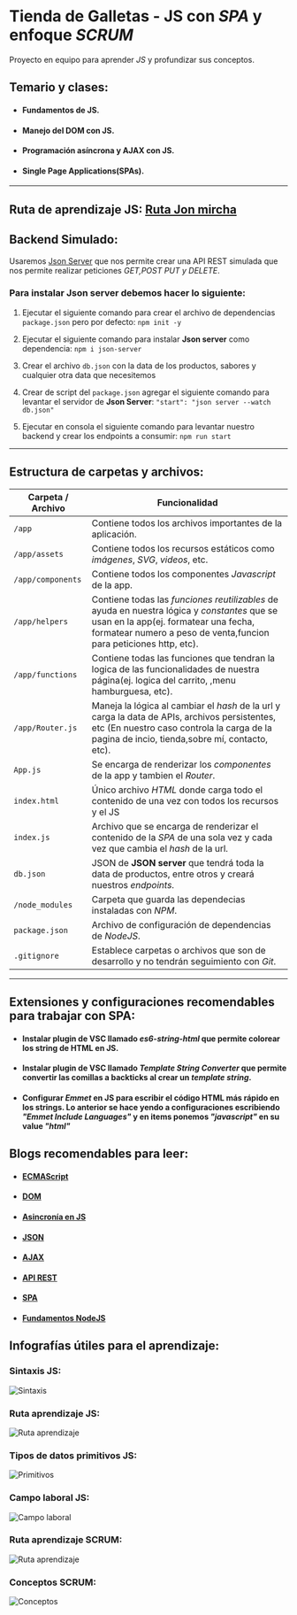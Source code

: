 # Tienda de Galletas - JS con _SPA_ y enfoque _SCRUM_

Proyecto en equipo para aprender *JS* y profundizar sus conceptos.

## **Temario y clases:**
- #### Fundamentos de JS.
- #### Manejo del DOM con JS.
- #### Programación asíncrona y AJAX con JS.
- #### Single Page Applications(SPAs).

___

## Ruta de aprendizaje JS:  [Ruta Jon mircha](https://aprendejavascript.org)


## Backend Simulado:
Usaremos [Json Server](https://www.npmjs.com/package/json-server) que nos permite crear una API REST simulada que nos permite realizar peticiones _GET,POST PUT y DELETE_.

### Para instalar **Json server** debemos hacer lo siguiente:
1. Ejecutar el siguiente comando para crear el archivo de dependencias `package.json` pero por defecto:
```npm init -y```

2. Ejecutar el siguiente comando para instalar **Json server** como dependencia:
```npm i json-server```

3. Crear el archivo `db.json` con la data de los productos, sabores y cualquier otra data que necesitemos

4. Crear de script del `package.json` agregar el siguiente comando para levantar el servidor de **Json Server**:
```"start": "json server --watch db.json"```

5. Ejecutar en consola el siguiente comando para levantar nuestro backend y crear los endpoints a consumir:
```npm run start```
___

## Estructura de carpetas y archivos:

| Carpeta / Archivo | Funcionalidad | 
| --------- | ---------   | 
| `/app`                  | Contiene todos los archivos importantes de la aplicación.        
| `/app/assets`           | Contiene todos los recursos estáticos como _imágenes_, _SVG_, _videos_, etc.      
| `/app/components`       | Contiene todos los componentes _Javascript_ de la app.       
| `/app/helpers`          | Contiene todas las _funciones reutilizables_ de ayuda en nuestra lógica y _constantes_ que se usan en la app(ej. formatear una fecha, formatear numero a peso de venta,funcion para peticiones http, etc).        
| `/app/functions`       | Contiene todas las funciones que tendran la logica de las funcionalidades de nuestra página(ej. logica del carrito, ,menu hamburguesa, etc).        
| `/app/Router.js` | Maneja la lógica al cambiar el _hash_ de la url y carga la data de APIs, archivos persistentes, etc (En nuestro caso controla la carga de la pagina de incio, tienda,sobre mí, contacto, etc).       
| `App.js`                | Se encarga de renderizar los _componentes_ de la app y tambien el _Router_.       
| `index.html`            | Único archivo _HTML_ donde carga todo el contenido de una vez con todos los recursos y el JS        
| `index.js`              | Archivo que se encarga de renderizar el contenido de la _SPA_ de una sola vez y cada vez que cambia el _hash_ de la url.        
| `db.json`            | JSON de **JSON server** que tendrá toda la data de productos, entre otros y creará nuestros _endpoints_.        
| `/node_modules`         | Carpeta que guarda las dependecias instaladas con _NPM_.         
| `package.json`          | Archivo de configuración de dependencias de _NodeJS_.
| `.gitignore`            | Establece carpetas o archivos que son de desarrollo y no tendrán seguimiento con _Git_.        

___


## Extensiones y configuraciones recomendables para trabajar con SPA:
- #### Instalar plugin de VSC llamado *es6-string-html* que permite colorear los string de HTML en JS.
- #### Instalar plugin de VSC llamado *Template String Converter* que permite convertir las comillas a backticks al crear un _template string_.
- #### Configurar _Emmet_ en JS para escribir el código HTML más rápido en los strings. Lo anterior se hace yendo a configuraciones escribiendo _"Emmet Include Languages"_ y en items ponemos _"javascript"_ en su value _"html"_


## Blogs recomendables para leer:
- #### [ECMAScript](https://jonmircha.com/ecmascript)
- #### [DOM](https://jonmircha.com/dom)
- #### [Asincronía en JS](https://jonmircha.com/javascript-asincrono)
- #### [JSON](https://jonmircha.com/json)
- #### [AJAX](https://jonmircha.com/ajax)
- #### [API REST](https://jonmircha.com/api-rest)
- #### [SPA](https://jonmircha.com/spa)
- #### [Fundamentos NodeJS](https://jonmircha.com/nodejs)

## Infografías útiles para el aprendizaje:

### Sintaxis JS:
![Sintaxis](./tips/sintaxis-js.png)

### Ruta aprendizaje JS:
![Ruta aprendizaje](./tips/ruta-aprendizaje-js.jpg)

### Tipos de datos primitivos JS:
![Primitivos](./tips/primitivos-javascript.png)


### Campo laboral JS:
![Campo laboral](./tips/campo-laboral-js.jpg)


### Ruta aprendizaje SCRUM:
![Ruta aprendizaje](./tips/ruta-scrum.png)

### Conceptos SCRUM:
![Conceptos](./assets/tips/conceptos-scrum.png)

